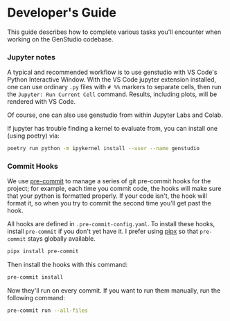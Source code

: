 # Developer's Guide

This guide describes how to complete various tasks you'll encounter when working
on the GenStudio codebase.

### Jupyter notes

A typical and recommended workflow is to use genstudio with VS Code's Python Interactive Window. With the VS Code jupyter extension installed, one can use ordinary `.py` files with `# %%` markers to separate cells, then run the `Jupyter: Run Current Cell` command. Results, including plots, will be rendered with VS Code.

Of course, one can also use genstudio from within Jupyter Labs and Colab.

If jupyter has trouble finding a kernel to evaluate from, you can install one (using poetry) via:

```bash
poetry run python -m ipykernel install --user --name genstudio
```

### Commit Hooks

We use [pre-commit](https://pre-commit.com/) to manage a series of git
pre-commit hooks for the project; for example, each time you commit code, the
hooks will make sure that your python is formatted properly. If your code isn't,
the hook will format it, so when you try to commit the second time you'll get
past the hook.

All hooks are defined in `.pre-commit-config.yaml`. To install these hooks,
install `pre-commit` if you don't yet have it. I prefer using
[pipx](https://github.com/pipxproject/pipx) so that `pre-commit` stays globally
available.

```bash
pipx install pre-commit
```

Then install the hooks with this command:

```bash
pre-commit install
```

Now they'll run on every commit. If you want to run them manually, run the
following command:

```bash
pre-commit run --all-files
```
